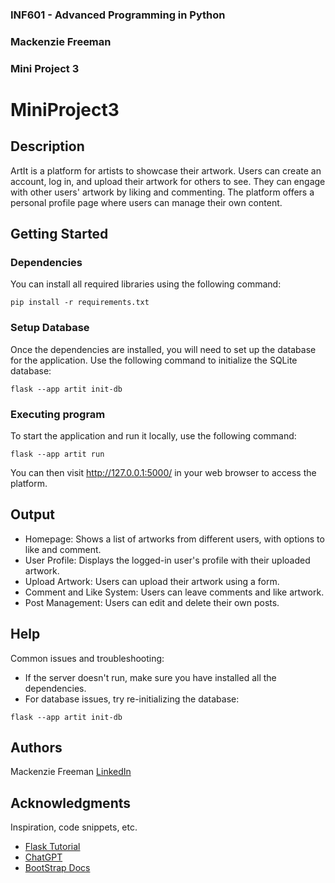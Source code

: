### INF601 - Advanced Programming in Python
### Mackenzie Freeman
### Mini Project 3


# MiniProject3

## Description

ArtIt is a platform for artists to showcase their artwork. Users can create an account, log in, and upload their artwork for others to see. They can engage with other users' artwork by liking and commenting. The platform offers a personal profile page where users can manage their own content.

## Getting Started

### Dependencies

You can install all required libraries using the following command:
```
pip install -r requirements.txt
```

### Setup Database

Once the dependencies are installed, you will need to set up the database for the application. Use the following command to initialize the SQLite database:
```
flask --app artit init-db
```

### Executing program

To start the application and run it locally, use the following command:
```
flask --app artit run
```
You can then visit http://127.0.0.1:5000/ in your web browser to access the platform.

## Output

* Homepage: Shows a list of artworks from different users, with options to like and comment.
* User Profile: Displays the logged-in user's profile with their uploaded artwork.
* Upload Artwork: Users can upload their artwork using a form.
* Comment and Like System: Users can leave comments and like artwork.
* Post Management: Users can edit and delete their own posts.

## Help

Common issues and troubleshooting:
* If the server doesn't run, make sure you have installed all the dependencies.
* For database issues, try re-initializing the database:
```
flask --app artit init-db
```

## Authors

Mackenzie Freeman
[LinkedIn](https://www.linkedin.com/in/mackenzie-lyn-freeman/)

## Acknowledgments

Inspiration, code snippets, etc.
* [Flask Tutorial](https://flask.palletsprojects.com/en/3.0.x/tutorial/)
* [ChatGPT]()
* [BootStrap Docs](https://getbootstrap.com/docs/5.3/getting-started/introduction/)